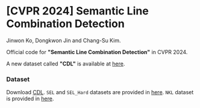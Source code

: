 # [CVPR 2024] Semantic Line Combination Detection

Jinwon Ko, Dongkwon Jin and Chang-Su Kim.

Official code for **"Semantic Line Combination Detection"** in CVPR 2024.


A new dataset called **"CDL"** is available at [here](https://drive.google.com/file/d/1uzzaPaD-lsX10_eKtsPwLqYwkcGhyLKp/view?usp=drive_link).

### Dataset
Download [CDL](https://drive.google.com/file/d/1uzzaPaD-lsX10_eKtsPwLqYwkcGhyLKp/view?usp=drive_link).
```SEL``` and ```SEL_Hard``` datasets are provided in [here](https://github.com/dongkwonjin/Semantic-Line-DRM). ```NKL``` dataset is provided in [here](https://kaizhao.net/nkl).

